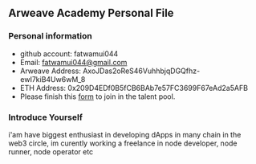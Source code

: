 ## Arweave Academy Personal File

### Personal information

- github account: fatwamui044
- Email: fatwamui044@gmail.com
- Arweave Address: AxoJDas2oReS46VuhhbjqDGQfhz-ewI7kiB4Uw6wM_8
- ETH Address: 0x209D4EDf0B5fCB6BAb7e57FC3699F67eAd2a5AFB
- Please finish this [form](https://docs.google.com/forms/d/e/1FAIpQLSfWA5fIIcBgmRppm3jNz5vmf9Mai_QMVil-2pO4r7YKn_Zhtw/viewform?usp=sf_link) to join in the talent pool.

### Introduce Yourself
 i'am have biggest enthusiast in developing dApps in many chain in the web3 circle, im curently working a freelance in node developer, node runner, node operator etc
